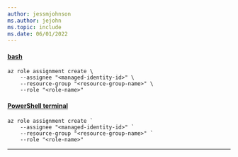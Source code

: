 ```yaml
---
author: jessmjohnson
ms.author: jejohn
ms.topic: include
ms.date: 06/01/2022
---
```


#### [bash](#tab/terminal-bash)

```azurecli
az role assignment create \
    --assignee "<managed-identity-id>" \
    --resource-group "<resource-group-name>" \
    --role "<role-name>" 
```

#### [PowerShell terminal](#tab/terminal-powershell)

```azurecli
az role assignment create `
    --assignee "<managed-identity-id>" `
    --resource-group "<resource-group-name>" `
    --role "<role-name>" 
```

---
